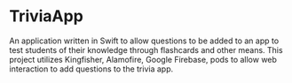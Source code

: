 # TriviaApp
An application written in Swift to allow questions to be added to an app to test
students of their knowledge through flashcards and other means.
This project utilizes Kingfisher, Alamofire, Google Firebase, pods to allow web interaction
to add questions to the trivia app.
